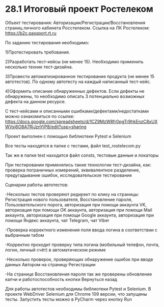 # 28.1 Итоговый проект Ростелеком
Объект тестирования: Авторизации/Регистрации/Восстановления страниц личного кабинета Росстелеком. Ссылка на ЛК Ростелеком: https://b2c.passport.rt.ru

По заданию тестирования необходимо:

1)Протестировать требования.

2)Разработать тест-кейсы (не менее 15). Необходимо применить несколько техник тест-дизайна.

3)Провести автоматизированное тестирование продукта (не менее 15 автотестов). По одному автотесту на каждый написанный тест-кейс.

4)Оформить описание обнаруженных дефектов. Если дефекты не обнаружены, то необходимо описать 3 потенциально возможных дефекта на данном ресурсе.

С тест-кейсами и описанными ошибками/дефектами/недостатками можно ознакомиться по ссылке: https://docs.google.com/spreadsheets/d/1CZ9MzW8fr0pgTr9hkEnzC8xUXWVsj6O8A7RjJznYjP8/edit?usp=sharing

Проект выполнен с помощью библиотеки Pytest и Selenium

Все тесты находятся в папке с тестами, файл test_rostelecom.py

Так же в папке test находится файл consts, тестовые данные и локаторы

При тестировании применялись такие технологии тест-дизайна, как: проверка пограничных измерений, эквивалентное разделение, предугадывание ошибок, исследовательское тестирование

Сценарии работы автотестов:

-Несколько тестов проверяют редирект по клику на страницы: Регистрация нового пользователя, Восстановление пароля, Пользовательского порога, авторизация при помощи аккаунта VK, авторизация при помощи OK аккаунта, авторизация при помощи Mail аккаунта, авторизация при помощи Google аккаунта, авторизация при помощи Яндекс аккаунта, чат Telegram, чат Viber

-Проверка корректного изменения поля ввода логина в соответствии с выбранным табом

-Корректно проходит проверку типа логина (мобильный телефон, почта, логин, личный счёт) в автоматическом режиме

-Несколько проверок, проверяющих обнаружение ошибок при вводе данных Автором на страницу Регистрации

-На странице Восстановления пароля так же проверены обновление капчи и работоспособность кнопки Вернуться назад

Для работы автотестов необходимы библиотеки Pytest и Selenium. В проекте WebDriver Selenium для Chrome 109 версии, что запущены тесты. Запустить тесты можно в PyCharm через кнопку Run
